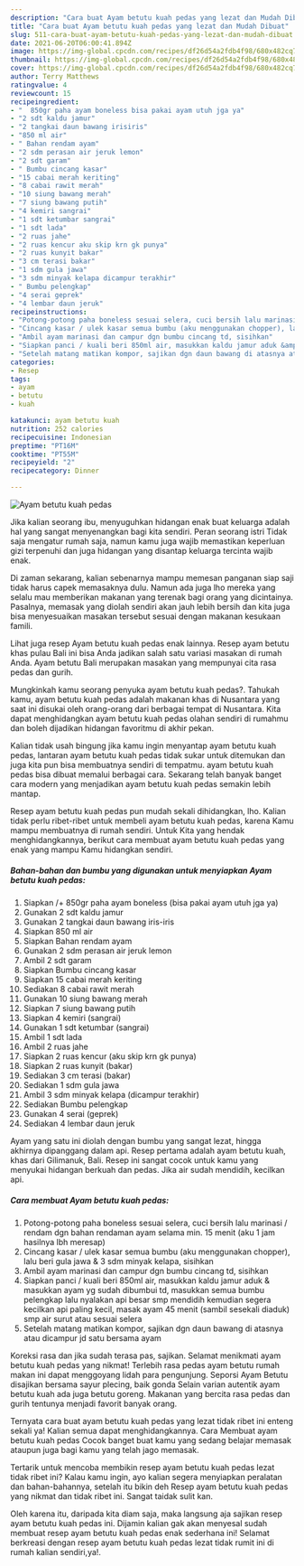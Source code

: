 ```yaml
---
description: "Cara buat Ayam betutu kuah pedas yang lezat dan Mudah Dibuat"
title: "Cara buat Ayam betutu kuah pedas yang lezat dan Mudah Dibuat"
slug: 511-cara-buat-ayam-betutu-kuah-pedas-yang-lezat-dan-mudah-dibuat
date: 2021-06-20T06:00:41.894Z
image: https://img-global.cpcdn.com/recipes/df26d54a2fdb4f98/680x482cq70/ayam-betutu-kuah-pedas-foto-resep-utama.jpg
thumbnail: https://img-global.cpcdn.com/recipes/df26d54a2fdb4f98/680x482cq70/ayam-betutu-kuah-pedas-foto-resep-utama.jpg
cover: https://img-global.cpcdn.com/recipes/df26d54a2fdb4f98/680x482cq70/ayam-betutu-kuah-pedas-foto-resep-utama.jpg
author: Terry Matthews
ratingvalue: 4
reviewcount: 15
recipeingredient:
- "  850gr paha ayam boneless bisa pakai ayam utuh jga ya"
- "2 sdt kaldu jamur"
- "2 tangkai daun bawang irisiris"
- "850 ml air"
- " Bahan rendam ayam"
- "2 sdm perasan air jeruk lemon"
- "2 sdt garam"
- " Bumbu cincang kasar"
- "15 cabai merah keriting"
- "8 cabai rawit merah"
- "10 siung bawang merah"
- "7 siung bawang putih"
- "4 kemiri sangrai"
- "1 sdt ketumbar sangrai"
- "1 sdt lada"
- "2 ruas jahe"
- "2 ruas kencur aku skip krn gk punya"
- "2 ruas kunyit bakar"
- "3 cm terasi bakar"
- "1 sdm gula jawa"
- "3 sdm minyak kelapa dicampur terakhir"
- " Bumbu pelengkap"
- "4 serai geprek"
- "4 lembar daun jeruk"
recipeinstructions:
- "Potong-potong paha boneless sesuai selera, cuci bersih lalu marinasi / rendam dgn bahan rendaman ayam selama min. 15 menit (aku 1 jam hasilnya lbh meresap)"
- "Cincang kasar / ulek kasar semua bumbu (aku menggunakan chopper), lalu beri gula jawa &amp; 3 sdm minyak kelapa, sisihkan"
- "Ambil ayam marinasi dan campur dgn bumbu cincang td, sisihkan"
- "Siapkan panci / kuali beri 850ml air, masukkan kaldu jamur aduk &amp; masukkan ayam yg sudah dibumbui td, masukkan semua bumbu pelengkap lalu nyalakan api besar smp mendidih kemudian segera kecilkan api paling kecil, masak ayam 45 menit (sambil sesekali diaduk) smp air surut atau sesuai selera"
- "Setelah matang matikan kompor, sajikan dgn daun bawang di atasnya atau dicampur jd satu bersama ayam"
categories:
- Resep
tags:
- ayam
- betutu
- kuah

katakunci: ayam betutu kuah 
nutrition: 252 calories
recipecuisine: Indonesian
preptime: "PT16M"
cooktime: "PT55M"
recipeyield: "2"
recipecategory: Dinner

---
```



![Ayam betutu kuah pedas](https://img-global.cpcdn.com/recipes/df26d54a2fdb4f98/680x482cq70/ayam-betutu-kuah-pedas-foto-resep-utama.jpg)

Jika kalian seorang ibu, menyuguhkan hidangan enak buat keluarga adalah hal yang sangat menyenangkan bagi kita sendiri. Peran seorang istri Tidak saja mengatur rumah saja, namun kamu juga wajib memastikan keperluan gizi terpenuhi dan juga hidangan yang disantap keluarga tercinta wajib enak.

Di zaman  sekarang, kalian sebenarnya mampu memesan panganan siap saji tidak harus capek memasaknya dulu. Namun ada juga lho mereka yang selalu mau memberikan makanan yang terenak bagi orang yang dicintainya. Pasalnya, memasak yang diolah sendiri akan jauh lebih bersih dan kita juga bisa menyesuaikan masakan tersebut sesuai dengan makanan kesukaan famili. 

Lihat juga resep Ayam betutu kuah pedas enak lainnya. Resep ayam betutu khas pulau Bali ini bisa Anda jadikan salah satu variasi masakan di rumah Anda. Ayam betutu Bali merupakan masakan yang mempunyai cita rasa pedas dan gurih.

Mungkinkah kamu seorang penyuka ayam betutu kuah pedas?. Tahukah kamu, ayam betutu kuah pedas adalah makanan khas di Nusantara yang saat ini disukai oleh orang-orang dari berbagai tempat di Nusantara. Kita dapat menghidangkan ayam betutu kuah pedas olahan sendiri di rumahmu dan boleh dijadikan hidangan favoritmu di akhir pekan.

Kalian tidak usah bingung jika kamu ingin menyantap ayam betutu kuah pedas, lantaran ayam betutu kuah pedas tidak sukar untuk ditemukan dan juga kita pun bisa membuatnya sendiri di tempatmu. ayam betutu kuah pedas bisa dibuat memalui berbagai cara. Sekarang telah banyak banget cara modern yang menjadikan ayam betutu kuah pedas semakin lebih mantap.

Resep ayam betutu kuah pedas pun mudah sekali dihidangkan, lho. Kalian tidak perlu ribet-ribet untuk membeli ayam betutu kuah pedas, karena Kamu mampu membuatnya di rumah sendiri. Untuk Kita yang hendak menghidangkannya, berikut cara membuat ayam betutu kuah pedas yang enak yang mampu Kamu hidangkan sendiri.

<!--inarticleads1-->

##### Bahan-bahan dan bumbu yang digunakan untuk menyiapkan Ayam betutu kuah pedas:

1. Siapkan  /+ 850gr paha ayam boneless (bisa pakai ayam utuh jga ya)
1. Gunakan 2 sdt kaldu jamur
1. Gunakan 2 tangkai daun bawang iris-iris
1. Siapkan 850 ml air
1. Siapkan  Bahan rendam ayam
1. Gunakan 2 sdm perasan air jeruk lemon
1. Ambil 2 sdt garam
1. Siapkan  Bumbu cincang kasar
1. Siapkan 15 cabai merah keriting
1. Sediakan 8 cabai rawit merah
1. Gunakan 10 siung bawang merah
1. Siapkan 7 siung bawang putih
1. Siapkan 4 kemiri (sangrai)
1. Gunakan 1 sdt ketumbar (sangrai)
1. Ambil 1 sdt lada
1. Ambil 2 ruas jahe
1. Siapkan 2 ruas kencur (aku skip krn gk punya)
1. Siapkan 2 ruas kunyit (bakar)
1. Sediakan 3 cm terasi (bakar)
1. Sediakan 1 sdm gula jawa
1. Ambil 3 sdm minyak kelapa (dicampur terakhir)
1. Sediakan  Bumbu pelengkap
1. Gunakan 4 serai (geprek)
1. Sediakan 4 lembar daun jeruk


Ayam yang satu ini diolah dengan bumbu yang sangat lezat, hingga akhirnya dipanggang dalam api. Resep pertama adalah ayam betutu kuah, khas dari Gilimanuk, Bali. Resep ini sangat cocok untuk kamu yang menyukai hidangan berkuah dan pedas. Jika air sudah mendidih, kecilkan api. 

<!--inarticleads2-->

##### Cara membuat Ayam betutu kuah pedas:

1. Potong-potong paha boneless sesuai selera, cuci bersih lalu marinasi / rendam dgn bahan rendaman ayam selama min. 15 menit (aku 1 jam hasilnya lbh meresap)
1. Cincang kasar / ulek kasar semua bumbu (aku menggunakan chopper), lalu beri gula jawa &amp; 3 sdm minyak kelapa, sisihkan
1. Ambil ayam marinasi dan campur dgn bumbu cincang td, sisihkan
1. Siapkan panci / kuali beri 850ml air, masukkan kaldu jamur aduk &amp; masukkan ayam yg sudah dibumbui td, masukkan semua bumbu pelengkap lalu nyalakan api besar smp mendidih kemudian segera kecilkan api paling kecil, masak ayam 45 menit (sambil sesekali diaduk) smp air surut atau sesuai selera
1. Setelah matang matikan kompor, sajikan dgn daun bawang di atasnya atau dicampur jd satu bersama ayam


Koreksi rasa dan jika sudah terasa pas, sajikan. Selamat menikmati ayam betutu kuah pedas yang nikmat! Terlebih rasa pedas ayam betutu rumah makan ini dapat menggoyang lidah para pengunjung. Seporsi Ayam Betutu disajikan bersama sayur plecing, baik gonda Selain varian autentik ayam betutu kuah ada juga betutu goreng. Makanan yang bercita rasa pedas dan gurih tentunya menjadi favorit banyak orang. 

Ternyata cara buat ayam betutu kuah pedas yang lezat tidak ribet ini enteng sekali ya! Kalian semua dapat menghidangkannya. Cara Membuat ayam betutu kuah pedas Cocok banget buat kamu yang sedang belajar memasak ataupun juga bagi kamu yang telah jago memasak.

Tertarik untuk mencoba membikin resep ayam betutu kuah pedas lezat tidak ribet ini? Kalau kamu ingin, ayo kalian segera menyiapkan peralatan dan bahan-bahannya, setelah itu bikin deh Resep ayam betutu kuah pedas yang nikmat dan tidak ribet ini. Sangat taidak sulit kan. 

Oleh karena itu, daripada kita diam saja, maka langsung aja sajikan resep ayam betutu kuah pedas ini. Dijamin kalian gak akan menyesal sudah membuat resep ayam betutu kuah pedas enak sederhana ini! Selamat berkreasi dengan resep ayam betutu kuah pedas lezat tidak rumit ini di rumah kalian sendiri,ya!.

